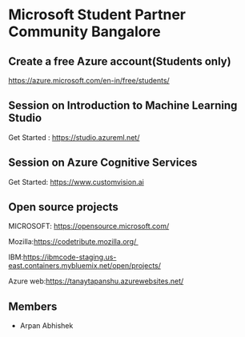 # Microsoft Student Partner Community Bangalore

## Create a free Azure account(Students only)

https://azure.microsoft.com/en-in/free/students/

## Session on Introduction to Machine Learning Studio

Get Started : https://studio.azureml.net/  

## Session on Azure Cognitive Services

Get Started: https://www.customvision.ai

## Open source projects 

MICROSOFT: https://opensource.microsoft.com/
 
Mozilla:https://codetribute.mozilla.org/ 

IBM:https://ibmcode-staging.us-east.containers.mybluemix.net/open/projects/

Azure web:https://tanaytapanshu.azurewebsites.net/

## Members  

- Arpan Abhishek



